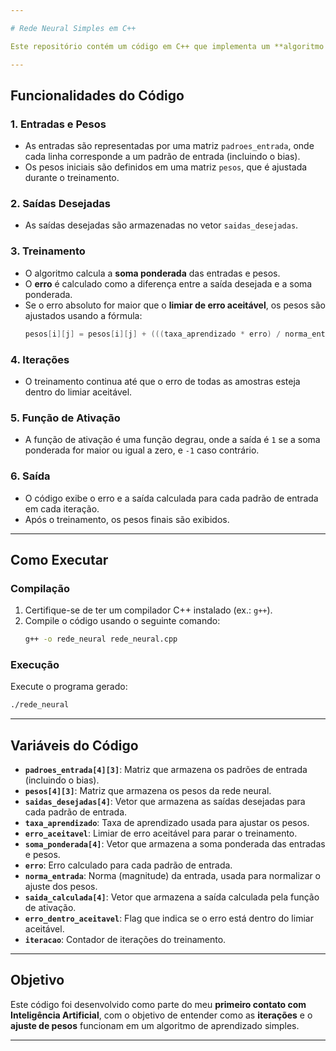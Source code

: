 ```yaml
---

# Rede Neural Simples em C++

Este repositório contém um código em C++ que implementa um **algoritmo simples de aprendizado de máquina** para treinar uma rede neural básica. O objetivo é ajustar os pesos da rede para que ela aprenda a mapear entradas para saídas desejadas, utilizando **iterações** e **verificação de erro**.

---
```


## Funcionalidades do Código

### 1. **Entradas e Pesos**
- As entradas são representadas por uma matriz `padroes_entrada`, onde cada linha corresponde a um padrão de entrada (incluindo o bias).
- Os pesos iniciais são definidos em uma matriz `pesos`, que é ajustada durante o treinamento.

### 2. **Saídas Desejadas**
- As saídas desejadas são armazenadas no vetor `saidas_desejadas`.

### 3. **Treinamento**
- O algoritmo calcula a **soma ponderada** das entradas e pesos.
- O **erro** é calculado como a diferença entre a saída desejada e a soma ponderada.
- Se o erro absoluto for maior que o **limiar de erro aceitável**, os pesos são ajustados usando a fórmula:
  ```cpp
  pesos[i][j] = pesos[i][j] + (((taxa_aprendizado * erro) / norma_entrada) * padroes_entrada[i][j]);
  ```

### 4. **Iterações**
- O treinamento continua até que o erro de todas as amostras esteja dentro do limiar aceitável.

### 5. **Função de Ativação**
- A função de ativação é uma função degrau, onde a saída é `1` se a soma ponderada for maior ou igual a zero, e `-1` caso contrário.

### 6. **Saída**
- O código exibe o erro e a saída calculada para cada padrão de entrada em cada iteração.
- Após o treinamento, os pesos finais são exibidos.

---

## Como Executar

### Compilação
1. Certifique-se de ter um compilador C++ instalado (ex.: `g++`).
2. Compile o código usando o seguinte comando:
   ```bash
   g++ -o rede_neural rede_neural.cpp
   ```

### Execução
Execute o programa gerado:
```bash
./rede_neural
```
---

## Variáveis do Código

- **`padroes_entrada[4][3]`**: Matriz que armazena os padrões de entrada (incluindo o bias).
- **`pesos[4][3]`**: Matriz que armazena os pesos da rede neural.
- **`saidas_desejadas[4]`**: Vetor que armazena as saídas desejadas para cada padrão de entrada.
- **`taxa_aprendizado`**: Taxa de aprendizado usada para ajustar os pesos.
- **`erro_aceitavel`**: Limiar de erro aceitável para parar o treinamento.
- **`soma_ponderada[4]`**: Vetor que armazena a soma ponderada das entradas e pesos.
- **`erro`**: Erro calculado para cada padrão de entrada.
- **`norma_entrada`**: Norma (magnitude) da entrada, usada para normalizar o ajuste dos pesos.
- **`saida_calculada[4]`**: Vetor que armazena a saída calculada pela função de ativação.
- **`erro_dentro_aceitavel`**: Flag que indica se o erro está dentro do limiar aceitável.
- **`iteracao`**: Contador de iterações do treinamento.

---

## Objetivo

Este código foi desenvolvido como parte do meu **primeiro contato com Inteligência Artificial**, com o objetivo de entender como as **iterações** e o **ajuste de pesos** funcionam em um algoritmo de aprendizado simples.

---
